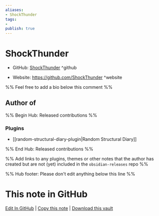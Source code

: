 ```yaml
---
aliases:
- ShockThunder
tags:
- 
publish: true
---
```


# ShockThunder

- GitHub: [ShockThunder](https://github.com/ShockThunder/) ^github
<!-- - Discord: `@` ^discord-->
- Website: <https://github.com/ShockThunder> ^website
<!-- - [[Publish sites|Publish site]]: ^publish-->

%% Feel free to add a bio below this comment %%


## Author of

%% Begin Hub: Released contributions %%
### Plugins
- [[random-structural-diary-plugin|Random Structural Diary]]

%% End Hub: Released contributions %%

%% Add links to any plugins, themes or other notes that the author has created but are not (yet) included in the `obsidian-releases` repo %%

<!--
### Unlisted plugins
-->

<!--
### Others
-->

<!--
## Sponsor this author

- [[GitHub sponsors]]: [Sponsor @ShockThunder on GitHub Sponsors](https://github.com/sponsors/ShockThunder) ^github-sponsor
- [[Buy me a coffee]]: ^buy-me-a-coffee
- [[PayPal]]: ^paypal
- [[Patreon]]: ^patreon

-->

<!--
## Follow this author

- [[YouTube Channels|On YouTube]]: ^youtube
- Twitter: ^twitter
- ...
-->

%% Hub footer: Please don't edit anything below this line %%

# This note in GitHub

<span class="git-footer">[Edit In GitHub](https://github.dev/obsidian-community/obsidian-hub/blob/main/01%20-%20Community/People/ShockThunder.md "git-hub-edit-note") | [Copy this note](https://raw.githubusercontent.com/obsidian-community/obsidian-hub/main/01%20-%20Community/People/ShockThunder.md "git-hub-copy-note") | [Download this vault](https://github.com/obsidian-community/obsidian-hub/archive/refs/heads/main.zip "git-hub-download-vault") </span>

